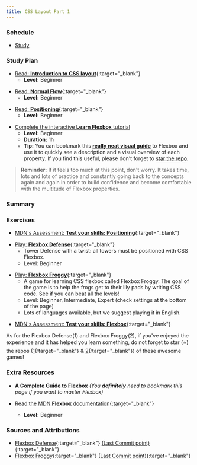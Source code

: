 ```yaml
---
title: CSS Layout Part 1
---
```


### Schedule

  - [Study](#study-plan-2)

### Study Plan

  <!-- WDX:META:PROGRESS:task=Read 'Introduction to CSS layout' -->
  - [Read: **Introduction to CSS layout**](https://developer.mozilla.org/en-US/docs/Learn/CSS/CSS_layout/Introduction){:target="_blank"}
    - **Level:** Beginner
  
  <!-- WDX:META:PROGRESS:task=Read 'Normal Flow' -->
  - [Read: **Normal Flow**](https://developer.mozilla.org/en-US/docs/Learn/CSS/CSS_layout/Normal_Flow){:target="_blank"}
    - **Level:** Beginner
  
  <!-- WDX:META:PROGRESS:task=Read 'Positioning' -->
  - [Read: **Positioning**](https://developer.mozilla.org/en-US/docs/Learn/CSS/CSS_layout/Positioning){:target="_blank"}
    - **Level:** Beginner
  
  <!-- WDX:META:PROGRESS:task=Complete the 'Learn Flexbox' Scrimba tutorial -->
  - [Complete the interactive **Learn Flexbox** tutorial](https://scrimba.com/learn/flexbox)
    - **Level:** Beginner
    - **Duration:** 1h
    - **Tip:** You can bookmark this [**really neat visual guide**](https://www.samanthaming.com/flexbox30/) to Flexbox and use it to quickly see a description and a visual overview of each property. If you find this useful, please don't forget to [star the repo](https://github.com/samanthaming/Flexbox30).

  > **Reminder:** If it feels too much at this point, don't worry. It takes time, lots and lots of practice and constantly going back to the concepts again and again in order to build confidence and become comfortable with the multitude of Flexbox properties. 

### Summary

### Exercises

  <!-- WDX:META:PROGRESS:task=Complete the exercise 'Test your skills: Positioning'|user_folder=position_skills -->
  <!-- WDX:META:TESTS:name=Test Exercise: 'Test your skills: Positioning'|type=exist|user_folder=position_skills|files=position1-download.html,position2-download.html -->
  - [MDN's Assessment: **Test your skills: Positioning**](https://developer.mozilla.org/en-US/docs/Learn/CSS/CSS_layout/Position_skills){:target="_blank"}

  <!-- WDX:META:PROGRESS:task=Play 'Flexbox Defense' and take a screenshot named 'flexbox-defense.png' of your progress|user_folder=flexbox_defense -->
  <!-- WDX:META:TESTS:name=Test Exercise: 'Flexbox Defense'|type=exist|user_folder=flexbox_defense|files=flexbox-defense.png -->
  - [Play: **Flexbox Defense**](http://flexboxdefense.com/){:target="_blank"}
    - Tower Defense with a twist: all towers must be positioned with CSS Flexbox.
    - Level: Beginner

  <!-- WDX:META:PROGRESS:task=Play 'Flexbox Froggy' and take a screenshot named 'flexbox-froggy.png' of your progress|user_folder=flexbox_froggy -->
  <!-- WDX:META:TESTS:name=Test Exercise: 'Flexbox Froggy'|type=exist|user_folder=flexbox_froggy|files=flexbox-froggy.png -->
  - [Play: **Flexbox Froggy**](https://flexboxfroggy.com/){:target="_blank"}
    - A game for learning CSS flexbox called Flexbox Froggy. The goal of the game is to help the frogs get to their lily pads by writing CSS code. See if you can beat all the levels!
    - Level: Beginner, Intermediate, Expert (check settings at the bottom of the page)
    - Lots of languages available, but we suggest playing it in English.

  <!-- WDX:META:PROGRESS:task=Complete the exercise 'Test your skills: Flexbox'|user_folder=flexbox_skills -->
  <!-- WDX:META:TESTS:name=Test Exercise: 'Test your skills: Flexbox'|type=exist|user_folder=flexbox_skills|files=flexbox1-download.html,flexbox2-download.html,flexbox3-download.html,flexbox4-download.html -->
  - [MDN's Assessment: **Test your skills: Flexbox**](https://developer.mozilla.org/en-US/docs/Learn/CSS/CSS_layout/Flexbox_skills){:target="_blank"}

  As for the Flexbox Defense(1) and Flexbox Froggy(2), if you've  enjoyed the experience and it has helped you learn something, do not forget to star (⭐) the repos ([1](https://github.com/channingallen/tower-defense){:target="_blank"} & [2](https://github.com/thomaspark/flexboxfroggy){:target="_blank"}) of these awesome games!

### Extra Resources

  - [**A Complete Guide to Flexbox**](https://css-tricks.com/snippets/css/a-guide-to-flexbox/) _(You **definitely** need to bookmark this page if you want to master Flexbox)_

  - [Read the MDN **Flexbox** documentation](https://developer.mozilla.org/en-US/docs/Learn/CSS/CSS_layout/Flexbox){:target="_blank"}
    - **Level:** Beginner

### Sources and Attributions

  - [Flexbox Defense](https://github.com/channingallen/tower-defense){:target="_blank"} [(Last Commit point)](https://github.com/channingallen/tower-defense/tree/8466c0d260aa2a30744a73331cfd6441afefc659){:target="_blank"}
  - [Flexbox Froggy](https://github.com/thomaspark/flexboxfroggy){:target="_blank"} [(Last Commit point)](https://github.com/thomaspark/flexboxfroggy/tree/46274b15502b68f4d36d9377537f14643b16063c){:target="_blank"}